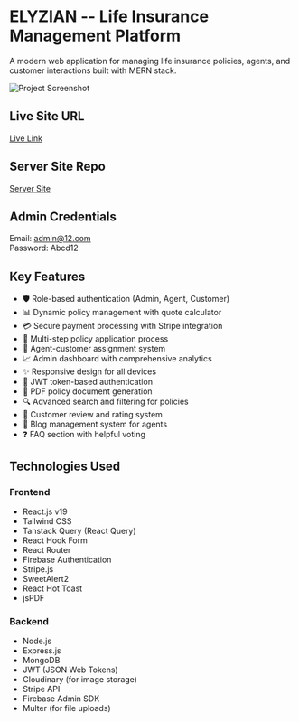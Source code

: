 # ELYZIAN -- Life Insurance Management Platform

A modern web application for managing life insurance policies, agents, and customer interactions built with MERN stack.

![Project Screenshot](https://i.postimg.cc/dVZJ49p0/Screenshot-2025-07-26-180201.png)

## Live Site URL
[Live Link](https://elyzian07.web.app)
## Server Site Repo
[Server Site](https://github.com/Rubaid07/Elyzian-server)

## Admin Credentials
Email: admin@12.com <br>
Password: Abcd12

## Key Features
- 🛡️ Role-based authentication (Admin, Agent, Customer)
- 📊 Dynamic policy management with quote calculator
- 💳 Secure payment processing with Stripe integration
- 📝 Multi-step policy application process
- 👥 Agent-customer assignment system
- 📈 Admin dashboard with comprehensive analytics
- ✨ Responsive design for all devices
- 🔐 JWT token-based authentication
- 📄 PDF policy document generation
- 🔍 Advanced search and filtering for policies
- 🌟 Customer review and rating system
- 📰 Blog management system for agents
- ❓ FAQ section with helpful voting

## Technologies Used
### Frontend
- React.js v19
- Tailwind CSS
- Tanstack Query (React Query)
- React Hook Form
- React Router
- Firebase Authentication
- Stripe.js
- SweetAlert2
- React Hot Toast
- jsPDF

### Backend
- Node.js
- Express.js
- MongoDB
- JWT (JSON Web Tokens)
- Cloudinary (for image storage)
- Stripe API
- Firebase Admin SDK
- Multer (for file uploads)
